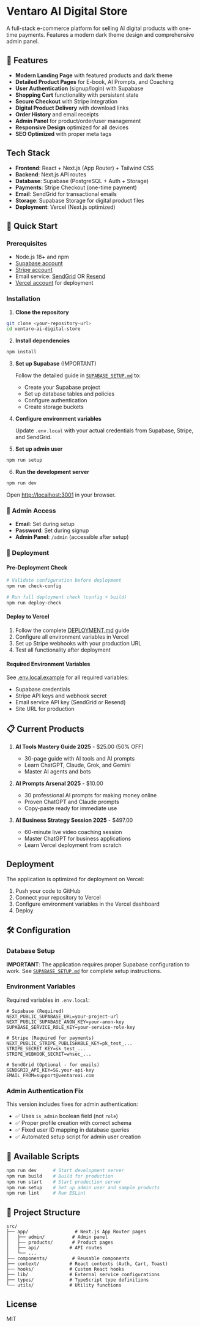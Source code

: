 # Ventaro AI Digital Store

A full-stack e-commerce platform for selling AI digital products with one-time payments. Features a modern dark theme design and comprehensive admin panel.

## 🚀 Features

- **Modern Landing Page** with featured products and dark theme
- **Detailed Product Pages** for E-book, AI Prompts, and Coaching
- **User Authentication** (signup/login) with Supabase
- **Shopping Cart** functionality with persistent state
- **Secure Checkout** with Stripe integration
- **Digital Product Delivery** with download links
- **Order History** and email receipts
- **Admin Panel** for product/order/user management
- **Responsive Design** optimized for all devices
- **SEO Optimized** with proper meta tags

## Tech Stack

- **Frontend**: React + Next.js (App Router) + Tailwind CSS
- **Backend**: Next.js API routes
- **Database**: Supabase (PostgreSQL + Auth + Storage)
- **Payments**: Stripe Checkout (one-time payment)
- **Email**: SendGrid for transactional emails
- **Storage**: Supabase Storage for digital product files
- **Deployment**: Vercel (Next.js optimized)

## 🚀 Quick Start
### Prerequisites

- Node.js 18+ and npm
- [Supabase account](https://supabase.com)
- [Stripe account](https://stripe.com)
- Email service: [SendGrid](https://sendgrid.com) OR [Resend](https://resend.com)
- [Vercel account](https://vercel.com) for deployment

### Installation

1. **Clone the repository**

```bash
git clone <your-repository-url>
cd ventaro-ai-digital-store
```

2. **Install dependencies**

```bash
npm install
```

3. **Set up Supabase** (IMPORTANT)

   Follow the detailed guide in [`SUPABASE_SETUP.md`](./SUPABASE_SETUP.md) to:
   - Create your Supabase project
   - Set up database tables and policies
   - Configure authentication
   - Create storage buckets

4. **Configure environment variables**

   Update `.env.local` with your actual credentials from Supabase, Stripe, and SendGrid.

5. **Set up admin user**

```bash
npm run setup
```

6. **Run the development server**

```bash
npm run dev
```

Open [http://localhost:3001](http://localhost:3001) in your browser.

### 🔑 Admin Access

- **Email**: Set during setup
- **Password**: Set during signup
- **Admin Panel**: `/admin` (accessible after setup)

### 🚀 Deployment

#### Pre-Deployment Check
```bash
# Validate configuration before deployment
npm run check-config

# Run full deployment check (config + build)
npm run deploy-check
```

#### Deploy to Vercel
1. Follow the complete [DEPLOYMENT.md](./DEPLOYMENT.md) guide
2. Configure all environment variables in Vercel
3. Set up Stripe webhooks with your production URL
4. Test all functionality after deployment

#### Required Environment Variables
See [.env.local.example](./.env.local.example) for all required variables:
- Supabase credentials
- Stripe API keys and webhook secret
- Email service API key (SendGrid or Resend)
- Site URL for production

## 📋 Current Products

1. **AI Tools Mastery Guide 2025** - $25.00 (50% OFF)
   - 30-page guide with AI tools and AI prompts
   - Learn ChatGPT, Claude, Grok, and Gemini
   - Master AI agents and bots

2. **AI Prompts Arsenal 2025** - $10.00
   - 30 professional AI prompts for making money online
   - Proven ChatGPT and Claude prompts
   - Copy-paste ready for immediate use

3. **AI Business Strategy Session 2025** - $497.00
   - 60-minute live video coaching session
   - Master ChatGPT for business applications
   - Learn Vercel deployment from scratch

## Deployment

The application is optimized for deployment on Vercel:

1. Push your code to GitHub
2. Connect your repository to Vercel
3. Configure environment variables in the Vercel dashboard
4. Deploy

## 🛠️ Configuration

### Database Setup

**IMPORTANT**: The application requires proper Supabase configuration to work. See [`SUPABASE_SETUP.md`](./SUPABASE_SETUP.md) for complete setup instructions.

### Environment Variables

Required variables in `.env.local`:

```env
# Supabase (Required)
NEXT_PUBLIC_SUPABASE_URL=your-project-url
NEXT_PUBLIC_SUPABASE_ANON_KEY=your-anon-key
SUPABASE_SERVICE_ROLE_KEY=your-service-role-key

# Stripe (Required for payments)
NEXT_PUBLIC_STRIPE_PUBLISHABLE_KEY=pk_test_...
STRIPE_SECRET_KEY=sk_test_...
STRIPE_WEBHOOK_SECRET=whsec_...

# SendGrid (Optional - for emails)
SENDGRID_API_KEY=SG.your-api-key
EMAIL_FROM=support@ventaroai.com
```

### Admin Authentication Fix

This version includes fixes for admin authentication:
- ✅ Uses `is_admin` boolean field (not `role`)
- ✅ Proper profile creation with correct schema
- ✅ Fixed user ID mapping in database queries
- ✅ Automated setup script for admin user creation

## 🎯 Available Scripts

```bash
npm run dev      # Start development server
npm run build    # Build for production
npm run start    # Start production server
npm run setup    # Set up admin user and sample products
npm run lint     # Run ESLint
```

## 📁 Project Structure

```
src/
├── app/                 # Next.js App Router pages
│   ├── admin/          # Admin panel
│   ├── products/       # Product pages
│   ├── api/           # API routes
│   └── ...
├── components/         # Reusable components
├── context/           # React contexts (Auth, Cart, Toast)
├── hooks/             # Custom React hooks
├── lib/               # External service configurations
├── types/             # TypeScript type definitions
└── utils/             # Utility functions
```

## License

MIT